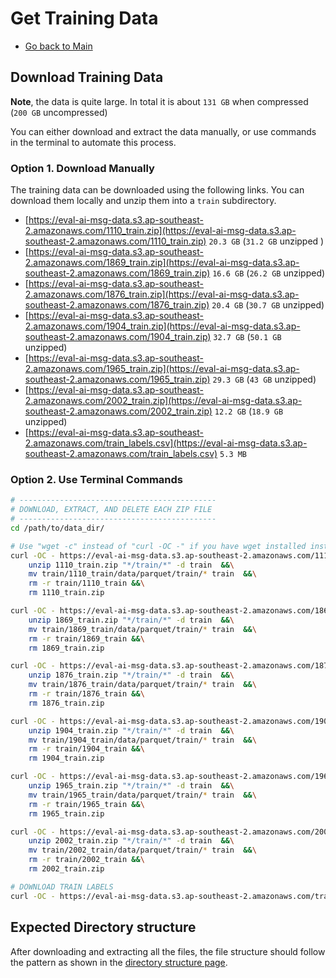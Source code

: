 # Get Training Data

- [Go back to Main](README.md)

## Download Training Data

**Note**, the data is quite large. In total it is about `131 GB` when compressed  (`200 GB` uncompressed)

You can either download and extract the data manually, or use commands in the terminal to automate this process.


### Option 1. Download Manually

The training data can be downloaded using the following links. You can download them locally and unzip them into a `train` subdirectory.


- [https://eval-ai-msg-data.s3.ap-southeast-2.amazonaws.com/1110_train.zip](https://eval-ai-msg-data.s3.ap-southeast-2.amazonaws.com/1110_train.zip) `20.3 GB` (`31.2 GB` unzipped )
- [https://eval-ai-msg-data.s3.ap-southeast-2.amazonaws.com/1869_train.zip](https://eval-ai-msg-data.s3.ap-southeast-2.amazonaws.com/1869_train.zip) `16.6 GB` (`26.2 GB` unzipped)
- [https://eval-ai-msg-data.s3.ap-southeast-2.amazonaws.com/1876_train.zip](https://eval-ai-msg-data.s3.ap-southeast-2.amazonaws.com/1876_train.zip) `20.4 GB` (`30.7 GB` unzipped)
- [https://eval-ai-msg-data.s3.ap-southeast-2.amazonaws.com/1904_train.zip](https://eval-ai-msg-data.s3.ap-southeast-2.amazonaws.com/1904_train.zip) `32.7 GB` (`50.1 GB` unzipped)
- [https://eval-ai-msg-data.s3.ap-southeast-2.amazonaws.com/1965_train.zip](https://eval-ai-msg-data.s3.ap-southeast-2.amazonaws.com/1965_train.zip) `29.3 GB` (`43 GB` unzipped)
- [https://eval-ai-msg-data.s3.ap-southeast-2.amazonaws.com/2002_train.zip](https://eval-ai-msg-data.s3.ap-southeast-2.amazonaws.com/2002_train.zip) `12.2 GB` (`18.9 GB` unzipped)
- [https://eval-ai-msg-data.s3.ap-southeast-2.amazonaws.com/train_labels.csv](https://eval-ai-msg-data.s3.ap-southeast-2.amazonaws.com/train_labels.csv) `5.3 MB`


### Option 2. Use Terminal Commands

```bash
# --------------------------------------------
# DOWNLOAD, EXTRACT, AND DELETE EACH ZIP FILE
# --------------------------------------------
cd /path/to/data_dir/

# Use "wget -c" instead of "curl -OC -" if you have wget installed instead of curl.
curl -OC - https://eval-ai-msg-data.s3.ap-southeast-2.amazonaws.com/1110_train.zip &&\
    unzip 1110_train.zip "*/train/*" -d train  &&\
    mv train/1110_train/data/parquet/train/* train  &&\
    rm -r train/1110_train &&\
    rm 1110_train.zip

curl -OC - https://eval-ai-msg-data.s3.ap-southeast-2.amazonaws.com/1869_train.zip &&\
    unzip 1869_train.zip "*/train/*" -d train  &&\
    mv train/1869_train/data/parquet/train/* train  &&\
    rm -r train/1869_train &&\
    rm 1869_train.zip

curl -OC - https://eval-ai-msg-data.s3.ap-southeast-2.amazonaws.com/1876_train.zip &&\
    unzip 1876_train.zip "*/train/*" -d train  &&\
    mv train/1876_train/data/parquet/train/* train  &&\
    rm -r train/1876_train &&\
    rm 1876_train.zip

curl -OC - https://eval-ai-msg-data.s3.ap-southeast-2.amazonaws.com/1904_train.zip &&\
    unzip 1904_train.zip "*/train/*" -d train  &&\
    mv train/1904_train/data/parquet/train/* train  &&\
    rm -r train/1904_train &&\
    rm 1904_train.zip

curl -OC - https://eval-ai-msg-data.s3.ap-southeast-2.amazonaws.com/1965_train.zip &&\
    unzip 1965_train.zip "*/train/*" -d train  &&\
    mv train/1965_train/data/parquet/train/* train  &&\
    rm -r train/1965_train &&\
    rm 1965_train.zip

curl -OC - https://eval-ai-msg-data.s3.ap-southeast-2.amazonaws.com/2002_train.zip &&\
    unzip 2002_train.zip "*/train/*" -d train  &&\
    mv train/2002_train/data/parquet/train/* train  &&\
    rm -r train/2002_train &&\
    rm 2002_train.zip

# DOWNLOAD TRAIN LABELS
curl -OC - https://eval-ai-msg-data.s3.ap-southeast-2.amazonaws.com/train_labels.csv
```

## Expected Directory structure

After downloading and extracting all the files, the file structure should follow the pattern as shown in the [directory structure page](directory_structure.md).



